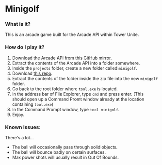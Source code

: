 # Minigolf
### What is it?
This is an arcade game built for the Arcade API within Tower Unite.
### How do I play it?
1. Download the Arcade API [from this GitHub mirror](https://github.com/dantheradarman/Arcade-API/releases/tag/v1.1).
2. Extract the contents of the Arcade API into a folder somewhere.
3. Inside the `projects` folder, create a new folder called `minigolf`.
4. Download [this repo](https://github.com/dantheradarman/Minigolf/releases/).
5. Extract the contents of the folder inside the zip file into the new `minigolf` folder.
6. Go back to the root folder where `tool.exe` is located. 
7. In the address bar of File Explorer, type `cmd` and press enter. (This should open up a Command Promt window already at the location containing `tool.exe`)
8. In the Command Prompt window, type `tool minigolf`.
9. Enjoy.
### Known Issues:
There's a lot...
- The ball will occasionally pass through solid objects.
- The ball will bounce badly on certain surfaces. 
- Max power shots will usually result in Out Of Bounds. 
